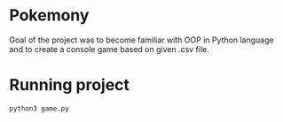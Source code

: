 # Pokemony
Goal of the project was to become familiar with OOP in Python language and to create a console game based on given .csv file.

# Running project
```
python3 game.py
```